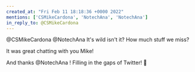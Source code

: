 ```yaml
---
created_at: "Fri Feb 11 18:18:36 +0000 2022"
mentions: ['CSMikeCardona', 'NotechAna', 'NotechAna']
in_reply_to: @CSMikeCardona
---
```


@CSMikeCardona @NotechAna It's wild isn't it? How much stuff we miss?

It was great chatting with you Mike!

And thanks @NotechAna ! Filling in the gaps of Twitter! 🤩